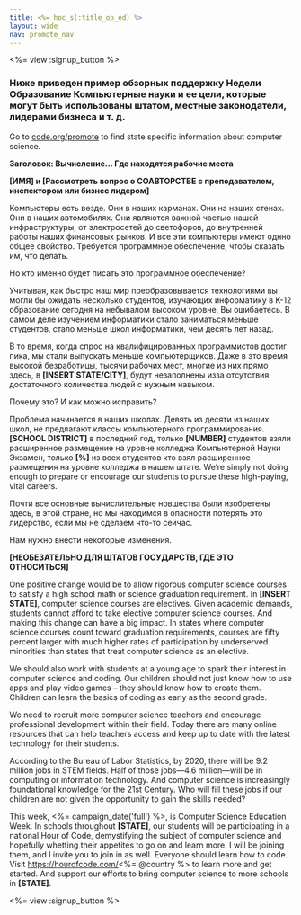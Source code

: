 ```yaml
---
title: <%= hoc_s(:title_op_ed) %>
layout: wide
nav: promote_nav
---
```

<%= view :signup_button %>

### Ниже приведен пример обзорных поддержку Недели Образование Компьютерные науки и ее цели, которые могут быть использованы штатом, местные законодатели, лидерами бизнеса и т. д.

  


Go to [code.org/promote](<%= codeorg_url('/promote') %>) to find state specific information about computer science.

**Заголовок: Вычисление... Где находятся рабочие места**

**[ИМЯ] и [Рассмотреть вопрос о СОАВТОРСТВЕ с преподавателем, инспектором или бизнес лидером]**

Компьютеры есть везде. Они в наших карманах. Они на наших стенах. Они в наших автомобилях. Они являются важной частью нашей инфраструктуры, от электросетей до светофоров, до внутренней работы наших финансовых рынков. И все эти компьютеры имеют однно общее свойство. Требуется программное обеспечение, чтобы сказать им, что делать.

Но кто именно будет писать это программное обеспечение?

Учитывая, как быстро наш мир преобразовывается технологиями вы могли бы ожидать несколько студентов, изучающих информатику в K-12 образование сегодня на небывалом высоком уровне. Вы ошибаетесь. В самом деле изучением информатики стало заниматься меньше студентов, стало меньше школ информатики, чем десять лет назад.

В то время, когда спрос на квалифицированных программистов достиг пика, мы стали выпускать меньше компьютерщиков. Даже в это время высокой безработицы, тысячи рабочих мест, многие из них прямо здесь, в **[INSERT STATE/CITY]**, будут незаполнены изза отсутствия достаточного количества людей с нужным навыком.

Почему это? И как можно исправить?

Проблема начинается в наших школах. Девять из десяти из наших школ, не предлагают классы компьютерного программирования. **[SCHOOL DISTRICT]** в последний год, только **[NUMBER]** студентов взяли расширенное размещение на уровне колледжа Компьютерной Науки Экзамен, только **[%]** из всех студентов кто взял расширенное размещения на уровне колледжа в нашем штате. We’re simply not doing enough to prepare or encourage our students to pursue these high-paying, vital careers.

Почти все основные вычислительные новшества были изобретены здесь, в этой стране, но мы находимся в опасности потерять это лидерство, если мы не сделаем что-то сейчас.

Нам нужно внести некоторые изменения.

**[НЕОБЕЗАТЕЛЬНО ДЛЯ ШТАТОВ ГОСУДАРСТВ, ГДЕ ЭТО ОТНОСИТЬСЯ]**

One positive change would be to allow rigorous computer science courses to satisfy a high school math or science graduation requirement. In **[INSERT STATE]**, computer science courses are electives. Given academic demands, students cannot afford to take elective computer science courses. And making this change can have a big impact. In states where computer science courses count toward graduation requirements, courses are fifty percent larger with much higher rates of participation by underserved minorities than states that treat computer science as an elective.

We should also work with students at a young age to spark their interest in computer science and coding. Our children should not just know how to use apps and play video games – they should know how to create them. Children can learn the basics of coding as early as the second grade.

We need to recruit more computer science teachers and encourage professional development within their field. Today there are many online resources that can help teachers access and keep up to date with the latest technology for their students.

According to the Bureau of Labor Statistics, by 2020, there will be 9.2 million jobs in STEM fields. Half of those jobs—4.6 million—will be in computing or information technology. And computer science is increasingly foundational knowledge for the 21st Century. Who will fill these jobs if our children are not given the opportunity to gain the skills needed?

This week, <%= campaign_date('full') %>, is Computer Science Education Week. In schools throughout **[STATE]**, our students will be participating in a national Hour of Code, demystifying the subject of computer science and hopefully whetting their appetites to go on and learn more. I will be joining them, and I invite you to join in as well. Everyone should learn how to code. Visit https://hourofcode.com/<%= @country %> to learn more and get started. And support our efforts to bring computer science to more schools in **[STATE]**.

<%= view :signup_button %>